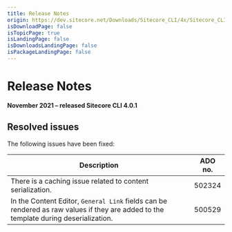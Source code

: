 ```yaml
---
title: Release Notes
origin: https://dev.sitecore.net/Downloads/Sitecore_CLI/4x/Sitecore_CLI_401/Release_Notes
isDownloadPage: false
isTopicPage: true
isLandingPage: false
isDownloadsLandingPage: false
isPackageLandingPage: false
---
```


# Release Notes

**November 2021 – released Sitecore CLI 4.0.1**

## Resolved issues

The following issues have been fixed:

 | Description | ADO no. |
 | --- | --- |
 | ​There is a caching issue related to content serialization. | 502324 |
 | In the Content Editor, `General Link` fields can be rendered as raw values if they are added to the template during deserialization. | 500529 |